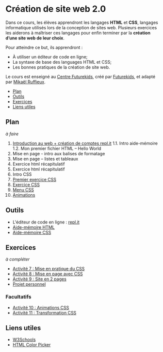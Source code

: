 # Création de site web 2.0

Dans ce cours, les élèves apprendront les langages **HTML** et **CSS**, langages informatique utilisés lors de la conception de sites web. Plusieurs exercices les aiderons à maîtriser ces langages pour enfin terminer par la **création d’une site web de leur choix**.

Pour atteindre ce but, ils apprendront :

- À utiliser un éditeur de code en ligne;
- La syntaxe de base des languages HTML et CSS;
- Les bonnes pratiques de la création de site web.

Le cours est enseigné au <a href="https://futurekids.io/contact/fr" target="_blank">Centre Futurekids</a>, créé par <a href="https://futurekids.io/" target="_blank">Futurekids</a>, et adapté par <a href="https://redox-prod.ch" target="_blank">Mikaël Ruffieux</a>.

- [Plan](#plan)
- [Outils](#outils)
- [Exercices](#exercices)
- [Liens utiles](#liens-utiles)

## Plan

*à faire*

1. [Introduction au web + création de comptes repl.it](https://futurekids-io.github.io/6.011-creation-de-site-web-2.0/cours1/#1)
   1.1. Intro aide-mémoire
   1.2. Mon premier fichier HTML – Hello World
2. Mise en page - intro aux balises de formatage
3. Mise en page – listes et tableaux
4. Exercice html récapitulatif
5. Exercice html récapitulatif
6. Intro CSS
7. [Premier exercice CSS](https://futurekids-io.github.io/6.011-creation-de-site-web-2.0/cours7/#1)
8. [Exercice CSS](https://futurekids-io.github.io/6.011-creation-de-site-web-2.0/cours8/#1)
9. [Menu CSS](https://futurekids-io.github.io/6.011-creation-de-site-web-2.0/cours9/#1)
10. [Animations](https://futurekids-io.github.io/6.011-creation-de-site-web-2.0/cours10/#1)

## Outils

- L'éditeur de code en ligne : [repl.it](https://repl.it/)
- [Aide-mémoire HTML](/aide-memoire/html)
- [Aide-mémoire CSS](/aide-memoire/css)

## Exercices

*à compléter*

<!-- - [Activité 1 : ](/exercices/activite01) 
- [Activité 2 : ](/exercices/activite02)
- [Activité 3 : ](/exercices/activite03) 
- [Activité 4 : ](/exercices/activite04) 
- [Activité 5 : ](/exercices/activite05) 
- [Activité 6 : ](/exercices/activite06) -->
- [Activité 7 : Mise en pratique du CSS](/exercices/activite07)
- [Activité 8 : Mise en page avec CSS](/exercices/activite08) 
- [Activité 9 : Site en 2 pages](/exercices/activite09) 
- [Projet personnel](/exercices/projetpersonnel)

### Facultatifs

- [Activité 10 :  Animations CSS](/exercices/activite10)
- [Activité 11 : Transformation CSS](/exercices/activite11)

## Liens utiles

- [W3Schools](https://www.w3schools.com/)
- [HTML Color Picker](https://www.w3schools.com/colors/colors_picker.asp)
